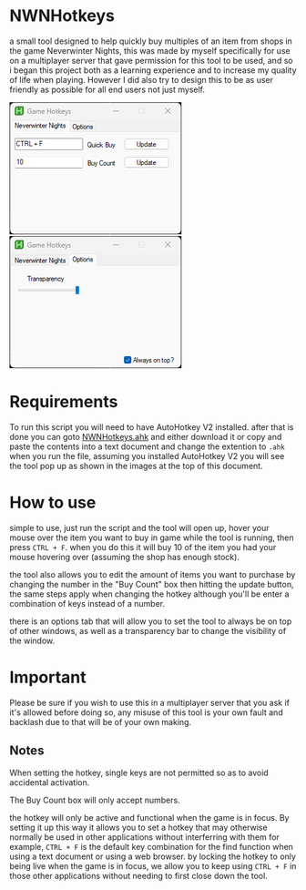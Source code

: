 # NWNHotkeys
a small tool designed to help quickly buy multiples of an item from shops in the game Neverwinter Nights, this was made by myself specifically for use on a multiplayer server that gave permission for this tool to be used, and so i began this project both as a learning experience and to increase my quality of life when playing. However I did also try to design this to be as user friendly as possible for all end users not just myself.

![NWNHotkeys1](Docs/Screenshots/NWNHotkeys1.png) ![NWNHotkeys2](Docs/Screenshots/NWNHotkeys2.png)

# Requirements
To run this script you will need to have AutoHotkey V2 installed. after that is done you can goto [NWNHotkeys.ahk](NWNHotkeys.ahk) and either download it or copy and paste the contents into a text document and change the extention to `.ahk` when you run the file, assuming you installed AutoHotkey V2 you will see the tool pop up as shown in the images at the top of this document.

# How to use
simple to use, just run the script and the tool will open up, hover your mouse over the item you want to buy in game while the tool is running, then press `CTRL + F`. when you do this it will buy 10 of the item you had your mouse hovering over (assuming the shop has enough stock).

the tool also allows you to edit the amount of items you want to purchase by changing the number in the "Buy Count" box then hitting the update button, the same steps apply when changing the hotkey although you'll be enter a combination of keys instead of a number.

there is an options tab that will allow you to set the tool to always be on top of other windows, as well as a transparency bar to change the visibility of the window.

# Important
Please be sure if you wish to use this in a multiplayer server that you ask if it's allowed before doing so, any misuse  of this tool is your own fault and backlash due to that will be of your own making.


## Notes

When setting the hotkey, single keys are not permitted so as to avoid accidental activation.

The Buy Count box will only accept numbers.

the hotkey will only be active and functional when the game is in focus. By setting it up this way it allows you to set a hotkey that may otherwise normally be used in other applications without interferring with them for example, `CTRL + F` is the default key combination for the find function when using a text document or using a web browser. by locking the hotkey to only being live when the game is in focus, we allow you to keep using `CTRL + F` in those other applications without needing to first close down the tool.
